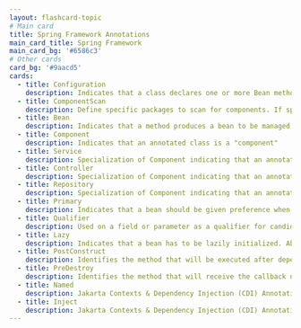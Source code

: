 ```yaml
---
layout: flashcard-topic
# Main card
title: Spring Framework Annotations
main_card_title: Spring Framework
main_card_bg: '#6586c3'
# Other cards
card_bg: '#9aacd5'
cards:
  - title: Configuration
    description: Indicates that a class declares one or more Bean methods and may be processed by the Spring container to generate bean definitions
  - title: ComponentScan
    description: Define specific packages to scan for components. If specific packages are not defined, scanning will occur from the package of the class that declares this annotation
  - title: Bean
    description: Indicates that a method produces a bean to be managed by the Spring container
  - title: Component
    description: Indicates that an annotated class is a "component"
  - title: Service
    description: Specialization of Component indicating that an annotated class has business logic
  - title: Controller
    description: Specialization of Component indicating that an annotated class is a "Controller" (e.g. a web controller). Used to define controllers in your web applications and REST API
  - title: Repository
    description: Specialization of Component indicating that an annotated class is used to retrieve and/or manipulate data in a database
  - title: Primary
    description: Indicates that a bean should be given preference when multiple candidates are qualified to autowire a single-valued dependency
  - title: Qualifier
    description: Used on a field or parameter as a qualifier for candidate beans when autowiring
  - title: Lazy
    description: Indicates that a bean has to be lazily initialized. Absence of Lazy annotation will lead to eager initialization.
  - title: PostConstruct
    description: Identifies the method that will be executed after dependency injection is done to perform any initialization
  - title: PreDestroy
    description: Identifies the method that will receive the callback notification to signal that the instance is in the process of being removed by the container.
  - title: Named
    description: Jakarta Contexts & Dependency Injection (CDI) Annotation similar to Component
  - title: Inject
    description: Jakarta Contexts & Dependency Injection (CDI) Annotation similar to Autowired
---
```

